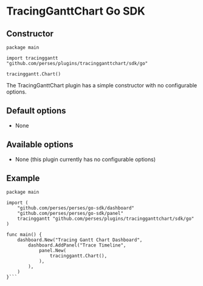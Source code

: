 # TracingGanttChart Go SDK

## Constructor

```golang
package main

import tracinggantt "github.com/perses/plugins/tracingganttchart/sdk/go"

tracinggantt.Chart()
```

The TracingGanttChart plugin has a simple constructor with no configurable options.

## Default options

- None

## Available options

- None (this plugin currently has no configurable options)

## Example

```golang
package main

import (
	"github.com/perses/perses/go-sdk/dashboard"
	"github.com/perses/perses/go-sdk/panel"
	tracinggantt "github.com/perses/plugins/tracingganttchart/sdk/go"
)

func main() {
	dashboard.New("Tracing Gantt Chart Dashboard",
		dashboard.AddPanel("Trace Timeline",
			panel.New(
				tracinggantt.Chart(),
			),
		),
	)
}```
```

